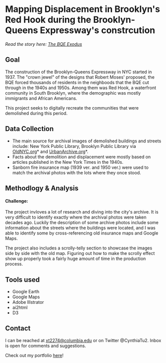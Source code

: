 # Mapping Displacement in Brooklyn's Red Hook during the Brooklyn-Queens Expressway's constrcution

 
*Read the story here: [The BQE Exodus](https://xinyitu.github.io/the-bqe-exodus/)*
## Goal
The construction of the Brooklyn-Queens Expressway in NYC started in 1937. The "crown jewel" of the designs that Robert Moses' proposed, the BQE forced thousands of residents in the neighboods that the BQE cut through in the 1940s and 1950s. Among them was Red Hook, a waterfront community in South Brooklyn, where the demographic was mostly immigrants and African Americans. 

This project seeks to digitally recreate the communities that were demolished during this period.
## Data Collection
- The main source for archival images of demolished buildings and streets include: New York Public Library, Brooklyn Public Library via [OldNYC.org](https://www.oldnyc.org/#true)* and [UrbanArchive.org](https://www.urbanarchive.org/cities/nyc)*.
- Facts about the demolition and displacement were mostly based on articles published in the New York Times in the 1940s.
- Sanborn fire insurance map (1939 ver. and 1950 ver.) were used to match the archival photos with the lots where they once stood.

## Methodlogy & Analysis
#### Challenge:
The project invloves a lot of research and diving into the city's archive. It is very difficult to identify exactly where the archival photos were taken decades ago. Luckily the description of some archive photos include some information about the streets where the buildings were located, and I was able to identify some by cross-referencing old insurance maps and Google Maps.  

The project also includes a scrolly-telly section to showcase the images side by side with the old map. Figuring out how to make the scrolly effect show up properly took a fairly huge amount of time in the production process.


## Tools used
- Google Earth
- Google Maps
- Adobe Illstrator
- ai2html
- D3


## Contact
I can be reached at xt2274@columbia.edu or on Twitter @CynthiaTu2. Inbox is open for comments and suggestions. 

Check out my portfolio [here](https://xinyitu.github.io/)!

